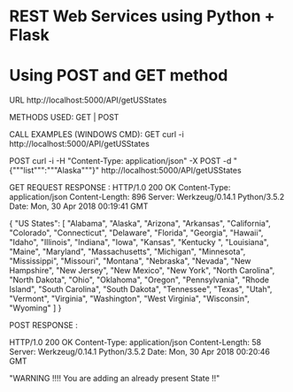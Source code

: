 # REST Web Services using Python + Flask
# Using POST and GET method

URL
 http://localhost:5000/API/getUSStates

METHODS USED:
GET | POST

CALL EXAMPLES (WINDOWS CMD):
GET
curl -i http://localhost:5000/API/getUSStates

POST
curl -i -H "Content-Type: application/json" -X POST -d "{"""list""":"""Alaska"""}" http://localhost:5000/API/getUSStates

GET REQUEST RESPONSE :
HTTP/1.0 200 OK
Content-Type: application/json
Content-Length: 896
Server: Werkzeug/0.14.1 Python/3.5.2
Date: Mon, 30 Apr 2018 00:19:41 GMT

{
  "US States": [
    "Alabama",
    "Alaska",
    "Arizona",
    "Arkansas",
    "California",
    "Colorado",
    "Connecticut",
    "Delaware",
    "Florida",
    "Georgia",
    "Hawaii",
    "Idaho",
    "Illinois",
    "Indiana",
    "Iowa",
    "Kansas",
    "Kentucky ",
    "Louisiana",
    "Maine",
    "Maryland",
    "Massachusetts",
    "Michigan",
    "Minnesota",
    "Mississippi",
    "Missouri",
    "Montana",
    "Nebraska",
    "Nevada",
    "New Hampshire",
    "New Jersey",
    "New Mexico",
    "New York",
    "North Carolina",
    "North Dakota",
    "Ohio",
    "Oklahoma",
    "Oregon",
    "Pennsylvania",
    "Rhode Island",
    "South Carolina",
    "South Dakota",
    "Tennessee",
    "Texas",
    "Utah",
    "Vermont",
    "Virginia",
    "Washington",
    "West Virginia",
    "Wisconsin",
    "Wyoming"
  ]
}


POST RESPONSE :

HTTP/1.0 200 OK
Content-Type: application/json
Content-Length: 58
Server: Werkzeug/0.14.1 Python/3.5.2
Date: Mon, 30 Apr 2018 00:20:46 GMT

"WARNING !!!! You are adding an already present State !!"



